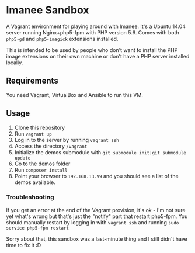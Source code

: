 # Imanee Sandbox
A Vagrant environment for playing around with Imanee. It's a Ubuntu 14.04 server running Nginx+php5-fpm with PHP version 5.6. Comes with both ``php5-gd`` and ``php5-imagick`` extensions installed.

This is intended to be used by people who don't want to install the PHP image extensions on their own machine or don't have a PHP server installed locally.

## Requirements
You need Vagrant, VirtualBox and Ansible to run this VM.

## Usage
1. Clone this repository
2. Run ``vagrant up``
3. Log in to the server by running ``vagrant ssh``
4. Access the directory ``/vagrant``
5. Initialize the demos submodule with ``git submodule init|git submodule update``
6. Go to the demos folder
7. Run ``composer install``
8. Point your browser to ``192.168.13.99`` and you should see a list of the demos available.

### Troubleshooting

If you get an error at the end of the Vagrant provision, it's ok - I'm not sure yet what's wrong but that's just the "notify" part that restart php5-fpm. You should manually restart by logging in with ``vagrant ssh`` and running ``sudo service php5-fpm restart``

Sorry about that, this sandbox was a last-minute thing and I still didn't have time to fix it :D
